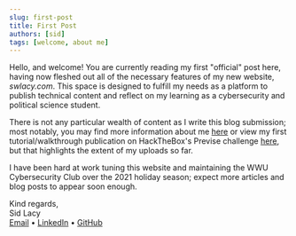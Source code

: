 ```yaml
---
slug: first-post
title: First Post
authors: [sid]
tags: [welcome, about me]
---
```


Hello, and welcome! You are currently reading my first "official" post here, having now fleshed out all of the necessary features of my new website, *swlacy.com*. This space is designed to fulfill my needs as a platform to publish technical content and reflect on my learning as a cybersecurity and political science student.

There is not any particular wealth of content as I write this blog submission; most notably, you may find more information about me [here](/about-me) or view my first tutorial/walkthrough publication on HackTheBox's Previse challenge [here](/docs/Reports/hack-the-box/previse), but that highlights the extent of my uploads so far.

I have been hard at work tuning this website and maintaining the WWU Cybersecurity Club over the 2021 holiday season; expect more articles and blog posts to appear soon enough.

Kind regards,  
Sid Lacy  
[Email](mailto:contact@swlacy.com?subject=Hello!) • [LinkedIn](https://www.linkedin.com/in/lacysw/) • [GitHub](https://github.com/lacysw)